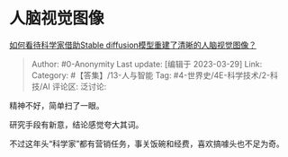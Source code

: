 # 人脑视觉图像
[如何看待科学家借助Stable diffusion模型重建了清晰的人脑视觉图像？](https://www.zhihu.com/question/587694407/answer/2958260131)

> Author: #0-Anonymity
> Last update: [编辑于 2023-03-29]
> Link:
> Category:  #【答集】/13-人与智能
> Tag: #4-世界史/4E-科学技术/2-科技/AI
> 评论区:
> 泛讨论:

精神不好，简单扫了一眼。

研究手段有新意，结论感觉夸大其词。

不过这年头“科学家”都有营销任务，事关饭碗和经费，喜欢搞噱头也不足为奇。
